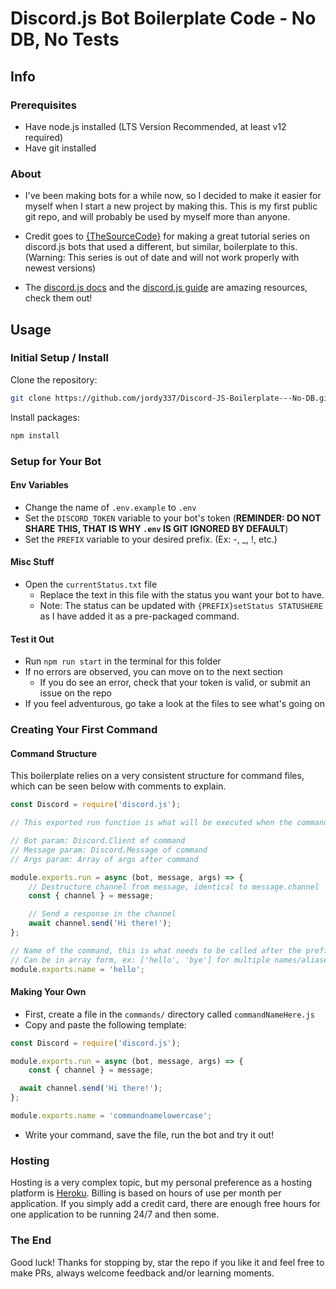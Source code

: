 # Discord.js Bot Boilerplate Code - No DB, No Tests

## Info

### Prerequisites

- Have node.js installed (LTS Version Recommended, at least v12 required)
- Have git installed

### About

- I've been making bots for a while now, so I decided to make it easier for myself when I start a new project by making this. This is my first public git repo, and will probably be used by myself more than anyone.

- Credit goes to [{TheSourceCode}](https://www.youtube.com/watch?v=Z-tc91hArlM) for making a great tutorial series on discord.js bots that used a different, but similar, boilerplate to this. (Warning: This series is out of date and will not work properly with newest versions)

- The [discord.js docs](https://discord.js.org/#/docs/main/stable/general/welcome) and the [discord.js guide](https://discordjs.guide/) are amazing resources, check them out!

## Usage

### Initial Setup / Install

Clone the repository:

```bash
git clone https://github.com/jordy337/Discord-JS-Boilerplate---No-DB.git
```

Install packages:

```bash
npm install
```

### Setup for Your Bot

#### Env Variables

- Change the name of `.env.example` to `.env`
- Set the `DISCORD_TOKEN` variable to your bot's token (**REMINDER: DO NOT SHARE THIS, THAT IS WHY `.env` IS GIT IGNORED BY DEFAULT**)
- Set the `PREFIX` variable to your desired prefix. (Ex: -, \_, !, etc.)

#### Misc Stuff

- Open the `currentStatus.txt` file
  - Replace the text in this file with the status you want your bot to have.
  - Note: The status can be updated with `{PREFIX}setStatus STATUSHERE` as I have added it as a pre-packaged command.

#### Test it Out

- Run `npm run start` in the terminal for this folder
- If no errors are observed, you can move on to the next section
  - If you do see an error, check that your token is valid, or submit an issue on the repo
- If you feel adventurous, go take a look at the files to see what's going on

### Creating Your First Command

#### Command Structure

This boilerplate relies on a very consistent structure for command files, which can be seen below with comments to explain.

```js
const Discord = require('discord.js');

// This exported run function is what will be executed when the command is called

// Bot param: Discord.Client of command
// Message param: Discord.Message of command
// Args param: Array of args after command

module.exports.run = async (bot, message, args) => {
	// Destructure channel from message, identical to message.channel
	const { channel } = message;

	// Send a response in the channel
	await channel.send('Hi there!');
};

// Name of the command, this is what needs to be called after the prefix for the command to run. Lowercase mandatory.
// Can be in array form, ex: ['hello', 'bye'] for multiple names/aliases
module.exports.name = 'hello';
```

#### Making Your Own

- First, create a file in the `commands/` directory called `commandNameHere.js`
- Copy and paste the following template:

```js
const Discord = require('discord.js');

module.exports.run = async (bot, message, args) => {
	const { channel } = message;

  await channel.send('Hi there!');
};

module.exports.name = 'commandnamelowercase';
```

- Write your command, save the file, run the bot and try it out!

### Hosting

Hosting is a very complex topic, but my personal preference as a hosting platform is [Heroku](https://heroku.com). Billing is based on hours of use per month per application. If you simply add a credit card, there are enough free hours for one application to be running 24/7 and then some.

### The End

Good luck! Thanks for stopping by, star the repo if you like it and feel free to make PRs, always welcome feedback and/or learning moments.